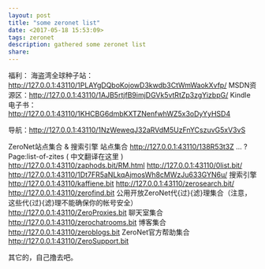 ```yaml
---
layout: post
title: "some zeronet list"
date: <2017-05-18 15:53:09>
tags: zeronet
description: gathered some zeronet list
share: 
---
```


福利：
海盗湾全球种子站：http://127.0.0.1:43110/1PLAYgDQboKojowD3kwdb3CtWmWaokXvfp/
MSDN资源区：http://127.0.0.1:43110/1AJB5rtjfB9imjDGVk5vtRtZp3zgYizbpG/
Kindle电子书：http://127.0.0.1:43110/1KHCBG6dmbKXTZNenfwhWZ5x3oDyYyHSD4

导航：http://127.0.0.1:43110/1NzWeweqJ32aRVdM5UzFnYCszuvG5xV3vS

  

ZeroNet站点集合 & 搜索引擎
站点集合
http://127.0.0.1:43110/138R53t3Z ... ?Page:list-of-zites
( 中文翻译在这里 )
http://127.0.0.1:43110/zaphods.bit/RM.html
http://127.0.0.1:43110/0list.bit/
http://127.0.0.1:43110/1Dt7FR5aNLkqAjmosWh8cMWzJu633GYN6u/
搜索引擎
http://127.0.0.1:43110/kaffiene.bit
http://127.0.0.1:43110/zerosearch.bit/
http://127.0.0.1:43110/zerofind.bit
公用开放ZeroNet代{过}{滤}理集合（注意，这些代{过}{滤}理不能确保你的帐号安全）
http://127.0.0.1:43110/ZeroProxies.bit
聊天室集合
http://127.0.0.1:43110/zerochatrooms.bit
博客集合
http://127.0.0.1:43110/zeroblogs.bit
ZeroNet官方帮助集合
http://127.0.0.1:43110/ZeroSupport.bit

其它的，自己撸去吧。

